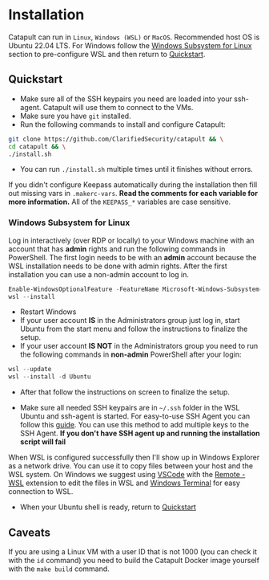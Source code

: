 # Installation

Catapult can run in `Linux`, `Windows (WSL)` or `MacOS`. Recommended host OS is Ubuntu 22.04 LTS. For Windows follow the [Windows Subsystem for Linux](#windows-subsystem-for-linux) section to pre-configure WSL and then return to [Quickstart](#quickstart).

## Quickstart

- Make sure all of the SSH keypairs you need are loaded into your ssh-agent. Catapult will use them to connect to the VMs.
- Make sure you have `git` installed.
- Run the following commands to install and configure Catapult:

```sh
git clone https://github.com/ClarifiedSecurity/catapult && \
cd catapult && \
./install.sh
```

- You can run `./install.sh` multiple times until it finishes without errors.

If you didn't configure Keepass automatically during the installation then fill out missing vars in `.makerc-vars`. **Read the comments for each variable for more information.** All of the `KEEPASS_*` variables are case sensitive.

### Windows Subsystem for Linux

Log in interactively (over RDP or locally) to your Windows machine with an account that has **admin** rights and run the following commands in PowerShell. The first login needs to be with an **admin** account because the WSL installation needs to be done with admin rights. After the first installation you can use a non-admin account to log in.

```powershell
Enable-WindowsOptionalFeature -FeatureName Microsoft-Windows-Subsystem-Linux -Online -NoRestart
wsl --install
```

- Restart Windows
- If your user account **IS** in the Administrators group just log in, start Ubuntu from the start menu and follow the instructions to finalize the setup.
- If your user account **IS NOT** in the Administrators group you need to run the following commands in **non-admin** PowerShell after your login:

```powershell
wsl --update
wsl --install -d Ubuntu
```

- After that follow the instructions on screen to finalize the setup.

- Make sure all needed SSH keypairs are in `~/.ssh` folder in the WSL Ubuntu and ssh-agent is started. For easy-to-use SSH Agent you can follow this [guide](https://esc.sh/blog/ssh-agent-windows10-wsl2/). You can use this method to add multiple keys to the SSH Agent. **If you don't have SSH agent up and running the installation script will fail**

When WSL is configured successfully then I'll show up in Windows Explorer as a network drive. You can use it to copy files between your host and the WSL system. On Windows we suggest using [VSCode](https://code.visualstudio.com/) with the [Remote - WSL](https://marketplace.visualstudio.com/items?itemName=ms-vscode-remote.remote-wsl) extension to edit the files in WSL and [Windows Terminal](https://learn.microsoft.com/en-us/windows/terminal/install) for easy connection to WSL.

- When your Ubuntu shell is ready, return to [Quickstart](#quickstart)

## Caveats

If you are using a Linux VM with a user ID that is not 1000 (you can check it with the `id` command) you need to build the Catapult Docker image yourself with the `make build` command.
